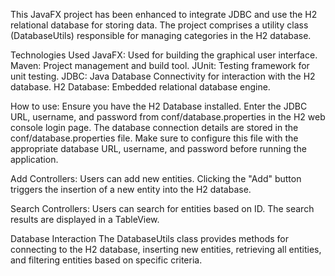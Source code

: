 This JavaFX project has been enhanced to integrate JDBC and use the H2 relational database for storing data. 
The project comprises a utility class (DatabaseUtils) responsible for managing categories in the H2 database.

Technologies Used
JavaFX: Used for building the graphical user interface.
Maven: Project management and build tool.
JUnit: Testing framework for unit testing.
JDBC: Java Database Connectivity for interaction with the H2 database.
H2 Database: Embedded relational database engine.

How to use:
Ensure you have the H2 Database installed.
Enter the JDBC URL, username, and password from conf/database.properties in the H2 web console login page.
The database connection details are stored in the conf/database.properties file. Make sure to configure this file with the appropriate database URL, username, and password before running the application.

Add Controllers:
Users can add new entities.
Clicking the "Add" button triggers the insertion of a new entity into the H2 database.

Search Controllers:
Users can search for entities based on ID.
The search results are displayed in a TableView.

Database Interaction
The DatabaseUtils class provides methods for connecting to the H2 database, inserting new entities, retrieving all entities, and filtering entities based on specific criteria.
